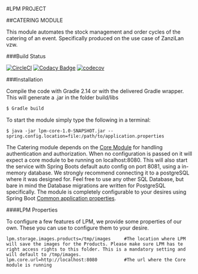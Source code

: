 #LPM PROJECT

##CATERING MODULE

This module automates the stock management and order cycles of the catering of an event. Specifically produced on the use case of ZanziLan vzw.

###Build Status

[![CircleCI](https://circleci.com/gh/BrickbitSolutions/lpm-catering/tree/develop.svg?style=shield)](https://circleci.com/gh/BrickbitSolutions/lpm-catering/tree/develop) [![Codacy Badge](https://api.codacy.com/project/badge/Grade/9fac2e3088574d16a29f7a18ba381cf1)](https://www.codacy.com/app/soulscammer/lpm-catering?utm_source=github.com&amp;utm_medium=referral&amp;utm_content=BrickbitSolutions/lpm-catering&amp;utm_campaign=Badge_Grade) [![codecov](https://codecov.io/gh/BrickbitSolutions/lpm-catering/branch/develop/graph/badge.svg)](https://codecov.io/gh/BrickbitSolutions/lpm-catering)


###Installation

Compile the code with Gradle 2.14 or with the delivered Gradle wrapper. This will generate a .jar in the folder build/libs

```sh
$ Gradle build
```

To start the module simply type the following in a terminal:

```
$ java -jar lpm-core-1.0-SNAPSHOT.jar --spring.config.location=file:/path/to/application.properties
```


The Catering module depends on the [Core Module](https://github.com/BrickbitSolutions/lpm-core) for handling authentication and authorization. When no configuration is passed on it will expect a core module to be running on localhost:8080. This will also start the service with Spring Boots default auto config on port 8081, using a in-memory database.
We strongly recommend connecting it to a postgreSQL where it was designed for. Feel free to use any other SQL Database, but bare in mind the Database migrations are written for PostgreSQL specifically. The module is completely configurable to your desires using Spring Boot [Common application properties](http://docs.spring.io/spring-boot/docs/current/reference/html/common-application-properties.html). 

####LPM Properties

To configure a few features of LPM, we provide some properties of our own. These you can use to configure them to your desire.

```
lpm.storage.images.products=/tmp/images     #The location where LPM will save the images for the Products. Please make sure LPM has te right access rights to this folder. This is a mandatory setting and will default to /tmp/images.
lpm.core.url=http://localhost:8080          #The url where the Core module is running
```